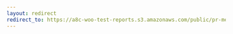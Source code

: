 ```yaml
---
layout: redirect
redirect_to: https://a8c-woo-test-reports.s3.amazonaws.com/public/pr-merge/37895/e2e/index.html
---
```

